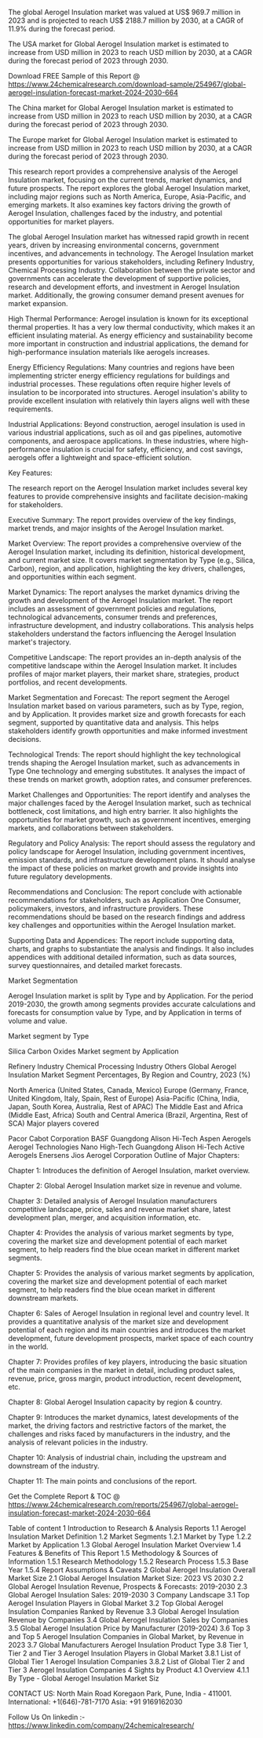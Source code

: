 The global Aerogel Insulation market was valued at US$ 969.7 million in 2023 and is projected to reach US$ 2188.7 million by 2030, at a CAGR of 11.9% during the forecast period.

The USA market for Global Aerogel Insulation market is estimated to increase from USD million in 2023 to reach USD million by 2030, at a CAGR during the forecast period of 2023 through 2030.

Download FREE Sample of this Report @ https://www.24chemicalresearch.com/download-sample/254967/global-aerogel-insulation-forecast-market-2024-2030-664

The China market for Global Aerogel Insulation market is estimated to increase from USD million in 2023 to reach USD million by 2030, at a CAGR during the forecast period of 2023 through 2030.

The Europe market for Global Aerogel Insulation market is estimated to increase from USD million in 2023 to reach USD million by 2030, at a CAGR during the forecast period of 2023 through 2030.

This research report provides a comprehensive analysis of the Aerogel Insulation market, focusing on the current trends, market dynamics, and future prospects. The report explores the global Aerogel Insulation market, including major regions such as North America, Europe, Asia-Pacific, and emerging markets. It also examines key factors driving the growth of Aerogel Insulation, challenges faced by the industry, and potential opportunities for market players.

The global Aerogel Insulation market has witnessed rapid growth in recent years, driven by increasing environmental concerns, government incentives, and advancements in technology. The Aerogel Insulation market presents opportunities for various stakeholders, including Refinery Industry, Chemical Processing Industry. Collaboration between the private sector and governments can accelerate the development of supportive policies, research and development efforts, and investment in Aerogel Insulation market. Additionally, the growing consumer demand present avenues for market expansion.

High Thermal Performance: Aerogel insulation is known for its exceptional thermal properties. It has a very low thermal conductivity, which makes it an efficient insulating material. As energy efficiency and sustainability become more important in construction and industrial applications, the demand for high-performance insulation materials like aerogels increases.

Energy Efficiency Regulations: Many countries and regions have been implementing stricter energy efficiency regulations for buildings and industrial processes. These regulations often require higher levels of insulation to be incorporated into structures. Aerogel insulation's ability to provide excellent insulation with relatively thin layers aligns well with these requirements.

Industrial Applications: Beyond construction, aerogel insulation is used in various industrial applications, such as oil and gas pipelines, automotive components, and aerospace applications. In these industries, where high-performance insulation is crucial for safety, efficiency, and cost savings, aerogels offer a lightweight and space-efficient solution.

Key Features:

The research report on the Aerogel Insulation market includes several key features to provide comprehensive insights and facilitate decision-making for stakeholders.

Executive Summary: The report provides overview of the key findings, market trends, and major insights of the Aerogel Insulation market.

Market Overview: The report provides a comprehensive overview of the Aerogel Insulation market, including its definition, historical development, and current market size. It covers market segmentation by Type (e.g., Silica, Carbon), region, and application, highlighting the key drivers, challenges, and opportunities within each segment.

Market Dynamics: The report analyses the market dynamics driving the growth and development of the Aerogel Insulation market. The report includes an assessment of government policies and regulations, technological advancements, consumer trends and preferences, infrastructure development, and industry collaborations. This analysis helps stakeholders understand the factors influencing the Aerogel Insulation market's trajectory.

Competitive Landscape: The report provides an in-depth analysis of the competitive landscape within the Aerogel Insulation market. It includes profiles of major market players, their market share, strategies, product portfolios, and recent developments.

Market Segmentation and Forecast: The report segment the Aerogel Insulation market based on various parameters, such as by Type, region, and by Application. It provides market size and growth forecasts for each segment, supported by quantitative data and analysis. This helps stakeholders identify growth opportunities and make informed investment decisions.

Technological Trends: The report should highlight the key technological trends shaping the Aerogel Insulation market, such as advancements in Type One technology and emerging substitutes. It analyses the impact of these trends on market growth, adoption rates, and consumer preferences.

Market Challenges and Opportunities: The report identify and analyses the major challenges faced by the Aerogel Insulation market, such as technical bottleneck, cost limitations, and high entry barrier. It also highlights the opportunities for market growth, such as government incentives, emerging markets, and collaborations between stakeholders.

Regulatory and Policy Analysis: The report should assess the regulatory and policy landscape for Aerogel Insulation, including government incentives, emission standards, and infrastructure development plans. It should analyse the impact of these policies on market growth and provide insights into future regulatory developments.

Recommendations and Conclusion: The report conclude with actionable recommendations for stakeholders, such as Application One Consumer, policymakers, investors, and infrastructure providers. These recommendations should be based on the research findings and address key challenges and opportunities within the Aerogel Insulation market.

Supporting Data and Appendices: The report include supporting data, charts, and graphs to substantiate the analysis and findings. It also includes appendices with additional detailed information, such as data sources, survey questionnaires, and detailed market forecasts.

Market Segmentation

Aerogel Insulation market is split by Type and by Application. For the period 2019-2030, the growth among segments provides accurate calculations and forecasts for consumption value by Type, and by Application in terms of volume and value.

Market segment by Type

Silica
Carbon
Oxides
Market segment by Application

Refinery Industry
Chemical Processing Industry
Others
Global Aerogel Insulation Market Segment Percentages, By Region and Country, 2023 (%)

North America (United States, Canada, Mexico)
Europe (Germany, France, United Kingdom, Italy, Spain, Rest of Europe)
Asia-Pacific (China, India, Japan, South Korea, Australia, Rest of APAC)
The Middle East and Africa (Middle East, Africa)
South and Central America (Brazil, Argentina, Rest of SCA)
Major players covered

Pacor
Cabot Corporation
BASF
Guangdong Alison Hi-Tech
Aspen Aerogels
Aerogel Technologies
Nano High-Tech
Guangdong Alison Hi-Tech
Active Aerogels
Enersens
Jios Aerogel Corporation
Outline of Major Chapters:

Chapter 1: Introduces the definition of Aerogel Insulation, market overview.

Chapter 2: Global Aerogel Insulation market size in revenue and volume.

Chapter 3: Detailed analysis of Aerogel Insulation manufacturers competitive landscape, price, sales and revenue market share, latest development plan, merger, and acquisition information, etc.

Chapter 4: Provides the analysis of various market segments by type, covering the market size and development potential of each market segment, to help readers find the blue ocean market in different market segments.

Chapter 5: Provides the analysis of various market segments by application, covering the market size and development potential of each market segment, to help readers find the blue ocean market in different downstream markets.

Chapter 6: Sales of Aerogel Insulation in regional level and country level. It provides a quantitative analysis of the market size and development potential of each region and its main countries and introduces the market development, future development prospects, market space of each country in the world.

Chapter 7: Provides profiles of key players, introducing the basic situation of the main companies in the market in detail, including product sales, revenue, price, gross margin, product introduction, recent development, etc.

Chapter 8: Global Aerogel Insulation capacity by region & country.

Chapter 9: Introduces the market dynamics, latest developments of the market, the driving factors and restrictive factors of the market, the challenges and risks faced by manufacturers in the industry, and the analysis of relevant policies in the industry.

Chapter 10: Analysis of industrial chain, including the upstream and downstream of the industry.

Chapter 11: The main points and conclusions of the report.

Get the Complete Report & TOC @ https://www.24chemicalresearch.com/reports/254967/global-aerogel-insulation-forecast-market-2024-2030-664

Table of content
1 Introduction to Research & Analysis Reports
1.1 Aerogel Insulation Market Definition
1.2 Market Segments
1.2.1 Market by Type
1.2.2 Market by Application
1.3 Global Aerogel Insulation Market Overview
1.4 Features & Benefits of This Report
1.5 Methodology & Sources of Information
1.5.1 Research Methodology
1.5.2 Research Process
1.5.3 Base Year
1.5.4 Report Assumptions & Caveats
2 Global Aerogel Insulation Overall Market Size
2.1 Global Aerogel Insulation Market Size: 2023 VS 2030
2.2 Global Aerogel Insulation Revenue, Prospects & Forecasts: 2019-2030
2.3 Global Aerogel Insulation Sales: 2019-2030
3 Company Landscape
3.1 Top Aerogel Insulation Players in Global Market
3.2 Top Global Aerogel Insulation Companies Ranked by Revenue
3.3 Global Aerogel Insulation Revenue by Companies
3.4 Global Aerogel Insulation Sales by Companies
3.5 Global Aerogel Insulation Price by Manufacturer (2019-2024)
3.6 Top 3 and Top 5 Aerogel Insulation Companies in Global Market, by Revenue in 2023
3.7 Global Manufacturers Aerogel Insulation Product Type
3.8 Tier 1, Tier 2 and Tier 3 Aerogel Insulation Players in Global Market
3.8.1 List of Global Tier 1 Aerogel Insulation Companies
3.8.2 List of Global Tier 2 and Tier 3 Aerogel Insulation Companies
4 Sights by Product
4.1 Overview
4.1.1 By Type - Global Aerogel Insulation Market Siz

CONTACT US:
North Main Road Koregaon Park, Pune, India - 411001.
International: +1(646)-781-7170
Asia: +91 9169162030

Follow Us On linkedin :- https://www.linkedin.com/company/24chemicalresearch/

